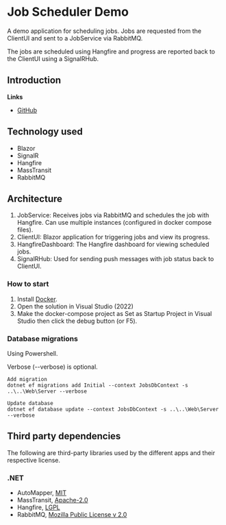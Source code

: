 # Job Scheduler Demo

A demo application for scheduling jobs. Jobs are requested from the ClientUI and sent to a JobService via RabbitMQ. 

The jobs are scheduled using Hangfire and progress are reported back to the ClientUI using a SignalRHub.

## Introduction

**Links**
- [GitHub](https://github.com/migaweb/JobSchedulerDemo)

## Technology used
- Blazor
- SignalR
- Hangfire
- MassTransit
- RabbitMQ

## Architecture
1. JobService: Receives jobs via RabbitMQ and schedules the job with Hangfire. Can use multiple instances (configured in docker compose files).
2. ClientUI: Blazor application for triggering jobs and view its progress.
3. HangfireDashboard: The Hangfire dashboard for viewing scheduled jobs.
4. SignalRHub: Used for sending push messages with job status back to ClientUI.

### How to start
1. Install [Docker](https://www.docker.com/).
2. Open the solution in Visual Studio (2022)
3. Make the docker-compose project as Set as Startup Project in Visual Studio then click the debug button (or F5).

### Database migrations
Using Powershell.

Verbose (--verbose) is optional.

```
Add migration
dotnet ef migrations add Initial --context JobsDbContext -s ..\..\Web\Server --verbose

Update database
dotnet ef database update --context JobsDbContext -s ..\..\Web\Server --verbose
```

## Third party dependencies
The following are third-party libraries used by the different apps and their respective license.
### .NET
- AutoMapper, [MIT](https://mit-license.org/)
- MassTransit, [Apache-2.0](https://licenses.nuget.org/Apache-2.0)
- Hangfire, [LGPL](https://raw.githubusercontent.com/HangfireIO/Hangfire/master/LICENSE.md)
- RabbitMQ, [Mozilla Public License v 2.0](https://www.rabbitmq.com/mpl.html)
